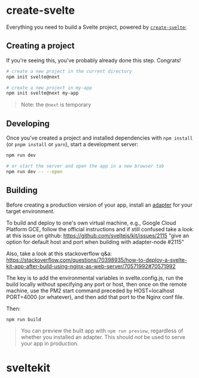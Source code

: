 # create-svelte

Everything you need to build a Svelte project, powered by [`create-svelte`](https://github.com/sveltejs/kit/tree/master/packages/create-svelte);

## Creating a project

If you're seeing this, you've probably already done this step. Congrats!

```bash
# create a new project in the current directory
npm init svelte@next

# create a new project in my-app
npm init svelte@next my-app
```

> Note: the `@next` is temporary

## Developing

Once you've created a project and installed dependencies with `npm install` (or `pnpm install` or `yarn`), start a development server:

```bash
npm run dev

# or start the server and open the app in a new browser tab
npm run dev -- --open
```

## Building

Before creating a production version of your app, install an [adapter](https://kit.svelte.dev/docs#adapters) for your target environment. 

To build and deploy to one's own virtual machine, e.g., Google Cloud Platform GCE, follow the official instructions and if still confused take a look at this issue on github: https://github.com/sveltejs/kit/issues/2115 "give an option for default host and port when building with adapter-node #2115"

Also, take a look at this stackoverflow q&a:  https://stackoverflow.com/questions/70398935/how-to-deploy-a-svelte-kit-app-after-build-using-nginx-as-web-server/70571992#70571992

The key is to add the environmental variables in svelte.config.js, run the build locally without specifying any port or host, then once on the remote machine, use the PM2 start command preceded by HOST=localhost PORT=4000 (or whatever), and then add that port to the Nginx conf file.  

Then:

```bash
npm run build
```

> You can preview the built app with `npm run preview`, regardless of whether you installed an adapter. This should _not_ be used to serve your app in production.
# sveltekit
